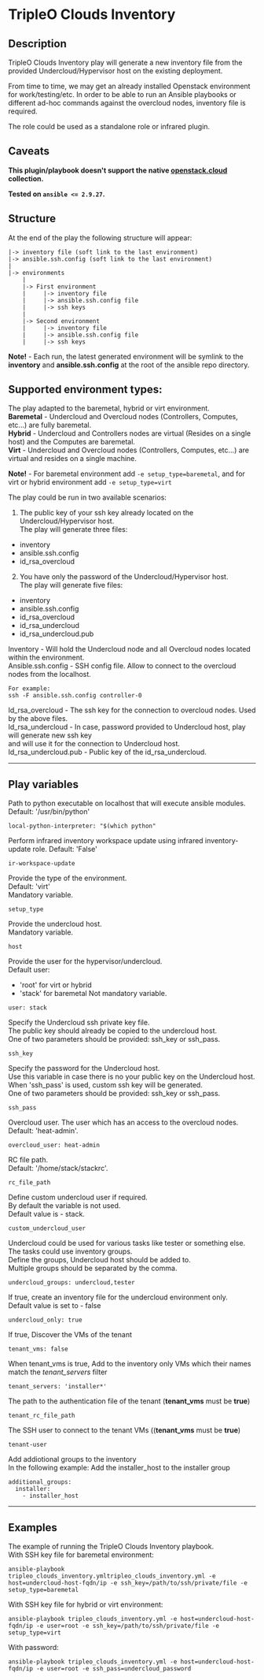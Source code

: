 # TripleO Clouds Inventory

## Description
TripleO Clouds Inventory play will generate a new inventory file from the provided Undercloud/Hypervisor host on the existing deployment.

From time to time, we may get an already installed Openstack environment for work/testing/etc.
In order to be able to run an Ansible playbooks or different ad-hoc commands against the overcloud nodes,
inventory file is required.

The role could be used as a standalone role or infrared plugin.

## Caveats

**This plugin/playbook doesn't support the native [openstack.cloud](https://galaxy.ansible.com/ui/repo/published/openstack/cloud/) collection.**

**Tested on `ansible <= 2.9.27`.**

## Structure
At the end of the play the following structure will appear:
```
|-> inventory file (soft link to the last environment)
|-> ansible.ssh.config (soft link to the last environment)
|
|-> environments
    |
    |-> First environment
    |     |-> inventory file
    |     |-> ansible.ssh.config file
    |     |-> ssh keys
    |
    |-> Second environment
    |     |-> inventory file
    |     |-> ansible.ssh.config file
    |     |-> ssh keys
```
**Note!** - Each run, the latest generated environment will be symlink to the **inventory** and **ansible.ssh.config** at the root of the ansible repo directory.

## Supported environment types:
The play adapted to the baremetal, hybrid or virt environment.  
**Baremetal** - Undercloud and Overcloud nodes (Controllers, Computes, etc...) are fully baremetal.  
**Hybrid** - Undercloud and Controllers nodes are virtual (Resides on a single host) and the Computes are baremetal.  
**Virt** - Undercloud and Overcloud nodes (Controllers, Computes, etc...) are virtual and resides on a single machine.

**Note!** - For baremetal environment add ```-e setup_type=baremetal```, and for virt or hybrid environment add ```-e setup_type=virt```

The play could be run in two available scenarios:
1. The public key of your ssh key already located on the Undercloud/Hypervisor host.  
   The play will generate three files:
  * inventory
  * ansible.ssh.config
  * id_rsa_overcloud

2. You have only the password of the Undercloud/Hypervisor host.  
   The play will generate five files:
  * inventory
  * ansible.ssh.config
  * id_rsa_overcloud
  * id_rsa_undercloud
  * id_rsa_undercloud.pub

Inventory - Will hold the Undercloud node and all Overcloud nodes located within the environment.  
Ansible.ssh.config - SSH config file. Allow to connect to the overcloud nodes from the localhost.
```
For example:
ssh -F ansible.ssh.config controller-0
```
Id_rsa_overcloud - The ssh key for the connection to overcloud nodes. Used by the above files.  
Id_rsa_undercloud - In case, password provided to Undercloud host, play will generate new ssh key  
                    and will use it for the connection to Undercloud host.  
Id_rsa_undercloud.pub - Public key of the id_rsa_undercloud.

***
## Play variables

Path to python executable on localhost that will execute ansible modules.  
Default: '/usr/bin/python'
```
local-python-interpreter: "$(which python"
```

Perform infrared inventory workspace update using infrared inventory-update role.
Default: 'False'
```
ir-workspace-update
```

Provide the type of the environment.  
Default: 'virt'  
Mandatory variable.
```
setup_type
```

Provide the undercloud host.  
Mandatory variable.
```
host
```

Provide the user for the hypervisor/undercloud.  
Default user:
- 'root' for virt or hybrid
- 'stack' for baremetal
Not mandatory variable.
```
user: stack
```

Specify the Undercloud ssh private key file.  
The public key should already be copied to the undercloud host.  
One of two parameters should be provided: ssh_key or ssh_pass.
```
ssh_key
```

Specify the password for the Undercloud host.  
Use this variable in case there is no your public key on the Undercloud host.  
When 'ssh_pass' is used, custom ssh key will be generated.  
One of two parameters should be provided: ssh_key or ssh_pass.
```
ssh_pass
```

Overcloud user. The user which has an access to the overcloud nodes.  
Default: 'heat-admin'.
```
overcloud_user: heat-admin
```

RC file path.  
Default: '/home/stack/stackrc'.
```
rc_file_path
```

Define custom undercloud user if required.  
By default the variable is not used.  
Default value is - stack.
```
custom_undercloud_user
```

Undercloud could be used for various tasks like tester or something else.  
The tasks could use inventory groups.  
Define the groups, Undercloud host should be added to.  
Multiple groups should be separated by the comma.
```
undercloud_groups: undercloud,tester
```

If true, create an inventory file for the undercloud environment only.  
Default value is set to - false
```
undercloud_only: true
```

If true, Discover the VMs of the tenant  
```
tenant_vms: false
```

When tenant_vms is true, Add to the inventory only VMs which their names match the *tenant_servers* filter
```
tenant_servers: 'installer*'
```

The path to the authentication file of the tenant (**tenant_vms** must be **true**)  
```
tenant_rc_file_path
```

The SSH user to connect to the tenant VMs ((**tenant_vms** must be **true**)
```
tenant-user
```

Add addiotional groups to the inventory  
In the following example: Add the installer_host to the installer group  
```
additional_groups:
  installer:
    - installer_host
```
***
## Examples
The example of running the TripleO Clouds Inventory playbook.  
With SSH key file for baremetal environment:
```
ansible-playbook tripleo_clouds_inventory.ymltripleo_clouds_inventory.yml -e host=undercloud-host-fqdn/ip -e ssh_key=/path/to/ssh/private/file -e setup_type=baremetal
```
With SSH key file for hybrid or virt environment:
```
ansible-playbook tripleo_clouds_inventory.yml -e host=undercloud-host-fqdn/ip -e user=root -e ssh_key=/path/to/ssh/private/file -e setup_type=virt
```

With password:
```
ansible-playbook tripleo_clouds_inventory.yml -e host=undercloud-host-fqdn/ip -e user=root -e ssh_pass=undercloud_password
```
